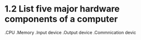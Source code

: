 # 1.2 List five major hardware components of a computer
.CPU
.Memory
.Input device
.Output device
.Commnication devic
